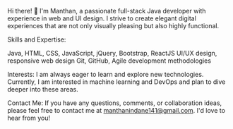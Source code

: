 Hi there! 👋
I'm Manthan, a passionate full-stack Java developer with experience in web and UI design. I strive to create elegant digital experiences that are not only visually pleasing but also highly functional.

Skills and Expertise:

Java,
HTML, CSS, JavaScript, jQuery, Bootstrap, ReactJS
UI/UX design, responsive web design
Git, GitHub, Agile development methodologies

Interests:
I am always eager to learn and explore new technologies. Currently, I am interested in machine learning and DevOps and plan to dive deeper into these areas.

Contact Me:
If you have any questions, comments, or collaboration ideas, please feel free to contact me at manthanindane141@gmail.com. I'd love to hear from you!



